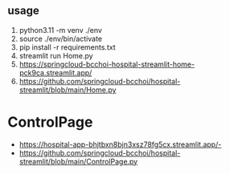 ## usage
1. python3.11 -m venv ./env
2. source ./env/bin/activate
3. pip install -r requirements.txt
4. streamlit run Home.py
5. https://springcloud-bcchoi-hospital-streamlit-home-pck9ca.streamlit.app/
6. https://github.com/springcloud-bcchoi/hospital-streamlit/blob/main/Home.py
# ControlPage
- https://hospital-app-bhjtbxn8bjn3xsz78fg5cx.streamlit.app/-
- https://github.com/springcloud-bcchoi/hospital-streamlit/blob/main/ControlPage.py
